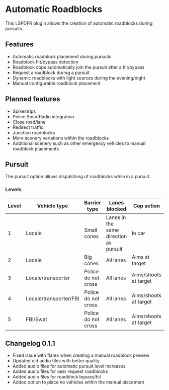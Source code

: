 # Automatic Roadblocks

This LSPDFR plugin allows the creation of automatic roadblocks during pursuits.

## Features

- Automatic roadblock placement during pursuits
- Roadblock hit/bypass detection
- Roadblock cops automatically join the pursuit after a hit/bypass
- Request a roadblock during a pursuit
- Dynamic roadblocks with light sources during the evening/night
- Manual configurable roadblock placement

## Planned features

- Spikestrips
- Police SmartRadio integration
- Close road/lane
- Redirect traffic
- Junction roadblocks
- More scenery variations within the roadblocks
- Additional scenery such as other emergency vehicles to manual roadblock placements

## Pursuit

The pursuit option allows dispatching of roadblocks while in a pursuit.

### Levels

| Level | Vehicle type           | Barrier type | Lanes blocked | Cop action            | Additions     |
|-------|------------------------| --- | --- |-----------------------|---------------|
| 1     | Locale                 | Small cones | Lanes in the same direction as pursuit | In car                |               |
| 2     | Locale                 | Big cones | All lanes | Aims at target        |               |
| 3     | Locale/transporter     | Police do not cross | All lanes | Aims/shoots at target |               |
| 4     | Locale/transporter/FBI | Police do not cross | All lanes | Aims/shoots at target | Chase vehicle |
| 5     | FBI/Swat               | Police do not cross | All lanes | Aims/shoots at target |               |


## Changelog 0.1.1

- Fixed issue with flares when creating a manual roadblock preview
- Updated old audio files with better quality
- Added audio files for automatic pursuit level increases
- Added audio files for user request roadblocks
- Added audio files for roadblock bypass/hit
- Added option to place no vehicles within the manual placement 